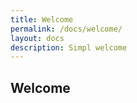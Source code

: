 ```yaml
---
title: Welcome
permalink: /docs/welcome/
layout: docs
description: Simpl welcome
---
```


## Welcome
